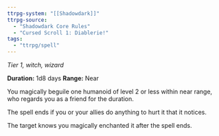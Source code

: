 ```yaml
---
ttrpg-system: "[[Shadowdark]]"
ttrpg-source: 
  - "Shadowdark Core Rules"
  - "Cursed Scroll 1: Diablerie!"
tags:
  - "ttrpg/spell"
---
```

*Tier 1, witch, wizard*

**Duration:** 1d8 days
**Range:** Near

You magically beguile one humanoid of level 2 or less within near range, who regards you as a friend for the duration.

The spell ends if you or your allies do anything to hurt it that it notices.

The target knows you magically enchanted it after the spell ends.

